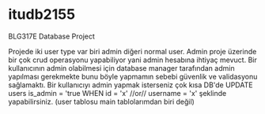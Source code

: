 # itudb2155
BLG317E Database Project

Projede iki user type var biri admin diğeri normal user. Admin proje üzerinde bir çok crud operasyonu yapabiliyor yani admin hesabına ihtiyaç mevuct. Bir kullanıcının admin olabilmesi için database manager tarafından admin yapılması gerekmekte bunu böyle yapmamın sebebi güvenlik ve validasyonu sağlamaktı. 
Bir kullanıcıyı admin yapmak isterseniz çok kısa DB'de UPDATE users is_admin = 'true WHEN id = 'x' //or// username = 'x' şeklinde yapabilirsiniz. (user tablosu main tablolarımdan biri değil)
